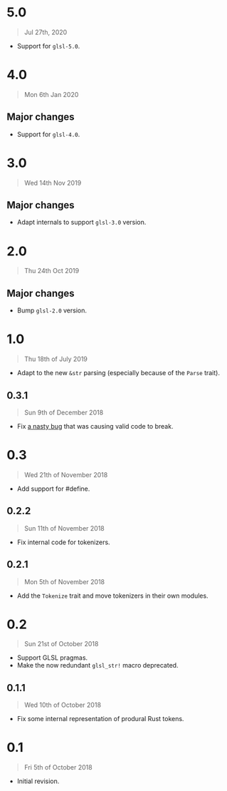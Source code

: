 # 5.0

> Jul 27th, 2020

- Support for `glsl-5.0`.

# 4.0

> Mon 6th Jan 2020

## Major changes

- Support for `glsl-4.0`.

# 3.0

> Wed 14th Nov 2019

## Major changes

- Adapt internals to support `glsl-3.0` version.

# 2.0

> Thu 24th Oct 2019

## Major changes

- Bump `glsl-2.0` version.

# 1.0

> Thu 18th of July 2019

- Adapt to the new `&str` parsing (especially because of the `Parse` trait).

## 0.3.1

> Sun 9th of December 2018

- Fix [a nasty bug](https://github.com/phaazon/glsl/issues/60) that was causing valid code to
  break.

# 0.3

> Wed 21th of November 2018

- Add support for #define.

## 0.2.2

> Sun 11th of November 2018

- Fix internal code for tokenizers.

## 0.2.1

> Mon 5th of November 2018

- Add the `Tokenize` trait and move tokenizers in their own modules.

# 0.2

> Sun 21st of October 2018

- Support GLSL pragmas.
- Make the now redundant `glsl_str!` macro deprecated.

## 0.1.1

> Wed 10th of October 2018

- Fix some internal representation of produral Rust tokens.

# 0.1

> Fri 5th of October 2018

- Initial revision.
